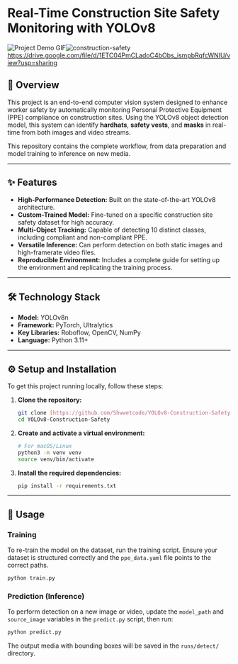 # Real-Time Construction Site Safety Monitoring with YOLOv8

![Project Demo GIF](demo.gif)![construction-safety](https://github.com/user-attachments/assets/d3e22618-e6fd-4b15-b4c3-6be2f30c0748)
https://drive.google.com/file/d/1ETC04PmCLadoC4bObs_ismpbRqfcWNIU/view?usp=sharing


## 📖 Overview

This project is an end-to-end computer vision system designed to enhance worker safety by automatically monitoring Personal Protective Equipment (PPE) compliance on construction sites. Using the YOLOv8 object detection model, this system can identify **hardhats**, **safety vests**, and **masks** in real-time from both images and video streams.

This repository contains the complete workflow, from data preparation and model training to inference on new media.

---

## ✨ Features

- **High-Performance Detection:** Built on the state-of-the-art YOLOv8 architecture.
- **Custom-Trained Model:** Fine-tuned on a specific construction site safety dataset for high accuracy.
- **Multi-Object Tracking:** Capable of detecting 10 distinct classes, including compliant and non-compliant PPE.
- **Versatile Inference:** Can perform detection on both static images and high-framerate video files.
- **Reproducible Environment:** Includes a complete guide for setting up the environment and replicating the training process.

---

## 🛠️ Technology Stack

- **Model:** YOLOv8n
- **Framework:** PyTorch, Ultralytics
- **Key Libraries:** Roboflow, OpenCV, NumPy
- **Language:** Python 3.11+

---

## ⚙️ Setup and Installation

To get this project running locally, follow these steps:

1.  **Clone the repository:**
    ```bash
    git clone [https://github.com/Shwwetcode/YOLOv8-Construction-Safety.git](https://github.com/Shwwetcode/YOLOv8-Construction-Safety.git)
    cd YOLOv8-Construction-Safety
    ```

2.  **Create and activate a virtual environment:**
    ```bash
    # For macOS/Linux
    python3 -m venv venv
    source venv/bin/activate
    ```

3.  **Install the required dependencies:**
    ```bash
    pip install -r requirements.txt
    ```

---

## 🚀 Usage

### Training
To re-train the model on the dataset, run the training script. Ensure your dataset is structured correctly and the `ppe_data.yaml` file points to the correct paths.
```bash
python train.py
```

### Prediction (Inference)
To perform detection on a new image or video, update the `model_path` and `source_image` variables in the `predict.py` script, then run:
```bash
python predict.py
```
The output media with bounding boxes will be saved in the `runs/detect/` directory.
